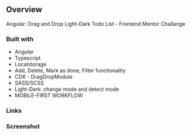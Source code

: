 ## Overview
Angular: Drag and Drop Light-Dark Todo List - Frontend Mentor Challange 

### Built with

- Angular
- Typescript
- Localstorage
- Add, Delete, Mark as done, Filter functionality
- CDK - DragDropModule
- SASS/SCSS
- Light-Dark: change mode and detect mode
- MOBILE-FIRST WORKFLOW


### Links

### Screenshot
